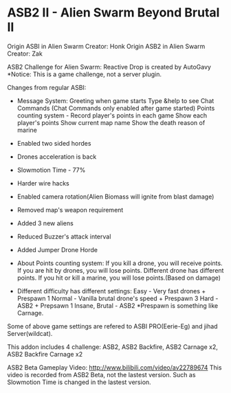 # ASB2 II - Alien Swarm Beyond Brutal II

Origin ASBI in Alien Swarm Creator: Honk
Origin ASB2 in Alien Swarm Creator: Zak

ASB2 Challenge for Alien Swarm: Reactive Drop is created by AutoGavy
*Notice: This is a game challenge, not a server plugin.

Changes from regular ASBI:
- Message System:
Greeting when game starts
Type &help to see Chat Commands (Chat Commands only enabled after game started)
Points counting system - Record player's points in each game
Show each player's points
Show current map name
Show the death reason of marine

- Enabled two sided hordes
- Drones acceleration is back
- Slowmotion Time - 77%
- Harder wire hacks
- Enabled camera rotation(Alien Biomass will ignite from blast damage)
- Removed map's weapon requirement
- Added 3 new aliens
- Reduced Buzzer's attack interval
- Added Jumper Drone Horde

- About Points counting system:
If you kill a drone, you will receive points. If you are hit by drones, you will lose points.
Different drone has different points.
If you hit or kill a marine, you will lose points.(Based on damage)

- Different difficulty has different settings:
Easy - Very fast drones + Prespawn 1
Normal - Vanilla brutal drone's speed + Prespawn 3
Hard - ASB2 + Prepsawn 1
Insane, Brutal - ASB2
*Prespawn is something like Carnage.

Some of above game settings are refered to ASBI PRO(Eerie-Eg) and jihad Server(wildcat).

This addon includes 4 challenge: ASB2, ASB2 Backfire, ASB2 Carnage x2, ASB2 Backfire Carnage x2

ASB2 Beta Gameplay Video: http://www.bilibili.com/video/av22789674
This video is recorded from ASB2 Beta, not the lastest version. Such as Slowmotion Time is changed in the lastest version.